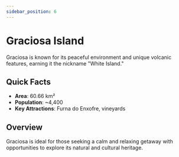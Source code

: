 ```yaml
---
sidebar_position: 6
---
```


# Graciosa Island

Graciosa is known for its peaceful environment and unique volcanic features, earning it the nickname "White Island."

## Quick Facts
- **Area**: 60.66 km²
- **Population**: ~4,400
- **Key Attractions**: Furna do Enxofre, vineyards

## Overview
Graciosa is ideal for those seeking a calm and relaxing getaway with opportunities to explore its natural and cultural heritage.